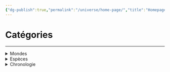 ```yaml
---
{"dg-publish":true,"permalink":"/universe/home-page/","title":"Homepage","tags":["gardenEntry"]}
---
```



# Catégories
---


<details class="callout foldable" data-callout="foldable">   <summary class="callout-title"> Mondes </summary>
<p>Liste des mondes répertoriés :</p>

<div class="transclusion internal-embed is-loaded"><div class="markdown-embed">



<ul><li>1) Second Horizon<ul><li>Addenyd</li></ul></li><li>2) Univers<ul><li><a href="/universe/mondes/stellaire/espaces/espace-1/" data-href="Universe/Mondes/Stellaire/Espaces/Espace 1.md" class="internal-link">Espace 1</a><ul><li><a href="/universe/mondes/stellaire/galaxies/voie-lactée/" data-href="Universe/Mondes/Stellaire/Galaxies/Voie Lactée.md" class="internal-link">Voie Lactée</a><ul><li><a href="/universe/mondes/stellaire/planètes/terra/" data-href="Universe/Mondes/Stellaire/Planètes/Terra.md" class="internal-link">Terra</a></li></ul></li></ul></li></ul></li><li><a href="/universe/mondes/abysses/abysses/" data-href="Universe/Mondes/Abysses/Abysses.md" class="internal-link">3) Système Abyssal</a><ul><li><a href="/universe/mondes/abysses/abysses#les-abysses-rouges/" data-href="Universe/Mondes/Abysses/Abysses.md#Les Abysses Rouges" class="internal-link">Niveau 1 :</a><ul><li>Necrofor</li><li><a href="/universe/mondes/abysses/nedenfor/" data-href="Universe/Mondes/Abysses/Nedenfor.md" class="internal-link">Nedenfor</a></li><li>Valkrag</li></ul></li><li><a href="/universe/mondes/abysses/abysses#les-abysses-bleues/" data-href="Universe/Mondes/Abysses/Abysses.md#Les Abysses Bleues" class="internal-link">Niveau 2 :</a><ul><li>Ankra</li><li><a href="/universe/mondes/abysses/asalvadah/" data-href="Universe/Mondes/Abysses/Asalvadah.md" class="internal-link">Asalvadah</a></li><li>Dedallus</li><li>Necrofor</li><li>Nihil</li><li>Reh’ leth / Ryloth</li><li>Sûl Sanctum</li></ul></li><li><a href="/universe/mondes/abysses/abysses#les-abysses-noirs/" data-href="Universe/Mondes/Abysses/Abysses.md#Les Abysses Noirs" class="internal-link">Niveau 3 :</a><ul><li>Exeuntium</li><li>Nÿrheim</li></ul></li></ul></li></ul>

</div></div>

  </div> </details>

<details class="callout foldable" data-callout="foldable">   <summary class="callout-title"> Espèces </summary>
<p>Liste des espèces répertoriés :</p>

<div class="transclusion internal-embed is-loaded"><div class="markdown-embed">



<ul><li>Ådla</li><li>Aingeals</li><li>Alfayn<ul><li>Ashgayn</li><li>Elgayn / Elkayn</li><li>Istgayn / Ishgayn</li><li>Krayn</li><li>Naayn</li><li>Syvayn / Sylvayn / Sylfayn</li><li>Ulgayn</li><li>Zefayn</li></ul></li><li>Animata / Exeeds</li><li>Arthropodes</li><li>Ayleeth</li><li>Beasts</li><li>Deamons / Hellions / Daemas / Daemos</li><li><a href="/universe/espèces/deus-ex-lumina/" data-href="Universe/Espèces/Deus Ex Lumina.md" class="internal-link">Deus Ex Lumina</a></li><li>Dragons</li><li>Eidolon</li><li>Élémentaires</li><li>Exnoctis</li><li>Fées<ul><li>Elyns</li><li>Nymphes</li><li>Pixies</li><li>Sprites</li></ul></li><li>Fleya</li><li>Géants</li><li>Grandbeasts</li><li>Green Skins<ul><li>Goblins</li><li>Hobgoblin</li><li>Ogres</li><li>Orks</li><li>Trolls</li></ul></li><li>Halfbeasts</li><li>Ignis Fatuus</li><li>Kobolds</li><li>Kreegull</li><li>Les Grands Anciens</li><li>Lizards / Repthilian / Saarun</li><li>Nains / Nibelungen</li><li>Necron</li><li>Necrurrian</li><li><a href="/universe/espèces/nimeonid/" data-href="Universe/Espèces/Nimeonid.md" class="internal-link">Nimeonid</a> / Ex Machina</li><li>Nyxes / Sirènes</li><li>Salamender</li><li>Shibiki</li><li><a href="/universe/espèces/sivers/" data-href="Universe/Espèces/Sivers.md" class="internal-link">Sivers</a></li><li>Skarn</li><li>Spectres</li><li>Vampires ❌ Dhampeal / Drakennir / Vampeal / Draenpir / Vaempir / Vorleeth / Dhampvorn</li><li><a href="/universe/espèces/veshkraal/" data-href="Universe/Espèces/Veshkraal.md" class="internal-link">Veshkraal</a></li></ul>

</div></div>

  </div> </details>

<details class="callout foldable" data-callout="foldable">
<summary class="callout-title">Chronologie  </summary>
<p>Listes des différentes chronologie selon leur réalités :</p>
<summary class="callout-subtitle">Chronologie Universelle  </summary>
<p>Liste des événements prédominants de la chronologie Universelle de notre réalité :</p>

<div class="transclusion internal-embed is-loaded"><a class="markdown-embed-link" href="/universe/evenement/chronologies/#chronologie-universelle" aria-label="Open link"><svg xmlns="http://www.w3.org/2000/svg" width="24" height="24" viewBox="0 0 24 24" fill="none" stroke="currentColor" stroke-width="2" stroke-linecap="round" stroke-linejoin="round" class="svg-icon lucide-link"><path d="M10 13a5 5 0 0 0 7.54.54l3-3a5 5 0 0 0-7.07-7.07l-1.72 1.71"></path><path d="M14 11a5 5 0 0 0-7.54-.54l-3 3a5 5 0 0 0 7.07 7.07l1.71-1.71"></path></svg></a><div class="markdown-embed">



### Chronologie Universelle
Cette page est en construction.

</div></div>

  </div> </details>


